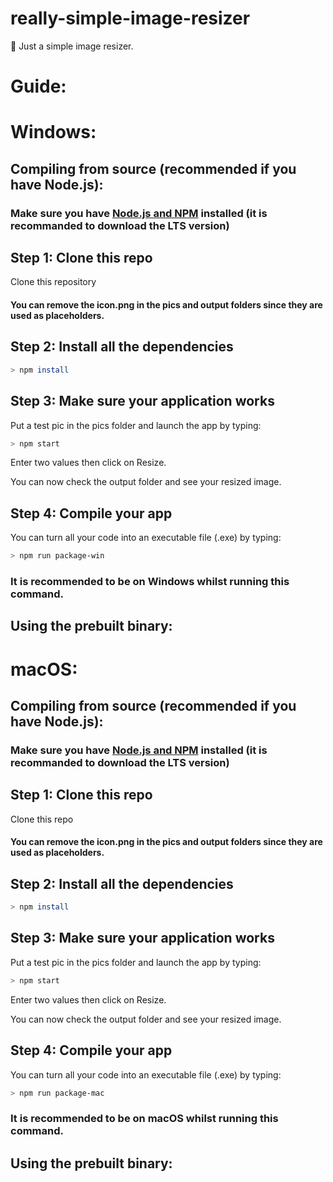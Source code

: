# really-simple-image-resizer

🔧 Just a simple image resizer.

# Guide:

# Windows:

## Compiling from source (recommended if you have Node.js):

### Make sure you have [Node.js and NPM](https://nodejs.org/en/) installed (it is recommanded to download the LTS version)

## Step 1: Clone this repo

Clone this repository

#### You can remove the icon.png in the pics and output folders since they are used as placeholders.

## Step 2: Install all the dependencies

```bash
> npm install
```

## Step 3: Make sure your application works

Put a test pic in the pics folder and launch the app by typing:

```bash
> npm start
```

Enter two values then click on Resize.

You can now check the output folder and see your resized image.

## Step 4: Compile your app

You can turn all your code into an executable file (.exe) by typing:

```bash
> npm run package-win
```

### It is recommended to be on Windows whilst running this command.

## Using the prebuilt binary:

# macOS:

## Compiling from source (recommended if you have Node.js):

### Make sure you have [Node.js and NPM](https://nodejs.org/en/) installed (it is recommanded to download the LTS version)

## Step 1: Clone this repo

Clone this repo

#### You can remove the icon.png in the pics and output folders since they are used as placeholders.

## Step 2: Install all the dependencies

```bash
> npm install
```

## Step 3: Make sure your application works

Put a test pic in the pics folder and launch the app by typing:

```bash
> npm start
```

Enter two values then click on Resize.

You can now check the output folder and see your resized image.

## Step 4: Compile your app

You can turn all your code into an executable file (.exe) by typing:

```bash
> npm run package-mac
```

### It is recommended to be on macOS whilst running this command.

## Using the prebuilt binary:

